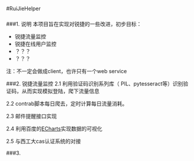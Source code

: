 #RuiJieHelper
###
###1. 说明
本项目旨在实现对锐捷的一些改进，初步目标：
* 锐捷流量监控
* 锐捷在线用户监控
* ？？？
* ？？？

注：不一定会做成client，也许只有一个web service

###2. 锐捷流量监控
2.1 利用验证码识别系列库（ PIL、pytesseract等）识别验证码，从而实现模拟登陆，爬下流量信息

2.2 contrab脚本每日爬去，定时计算每日流量消耗。

2.3 邮件提醒接口实现

2.4 利用百度的[ECharts](http://echarts.baidu.com/)实现数据的可视化

2.5 与西工大cas认证系统的对接

###3. 





